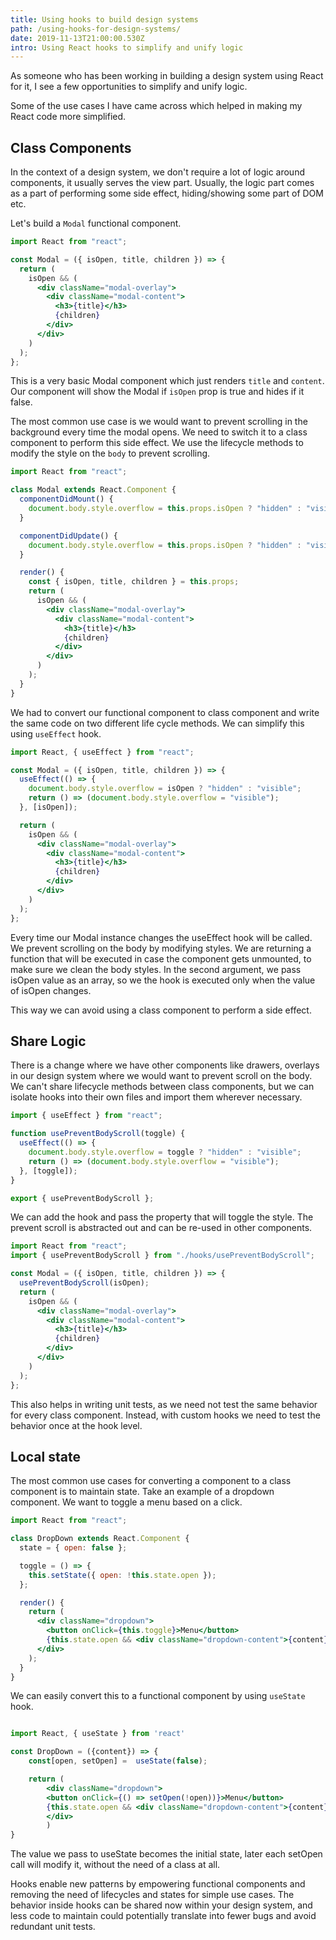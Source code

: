 ```yaml
---
title: Using hooks to build design systems
path: /using-hooks-for-design-systems/
date: 2019-11-13T21:00:00.530Z
intro: Using React hooks to simplify and unify logic
---
```


As someone who has been working in building a design system using React for it, I see a few opportunities to simplify and unify logic.

Some of the use cases I have came across which helped in making my React code more simplified.

## Class Components

In the context of a design system, we don't require a lot of logic around components, it usually serves the view part.
Usually, the logic part comes as a part of performing some side effect, hiding/showing some part of DOM etc.

Let's build a `Modal` functional component.

```jsx
import React from "react";

const Modal = ({ isOpen, title, children }) => {
  return (
    isOpen && (
      <div className="modal-overlay">
        <div className="modal-content">
          <h3>{title}</h3>
          {children}
        </div>
      </div>
    )
  );
};
```

This is a very basic Modal component which just renders `title` and `content`. Our component will show the Modal if `isOpen` prop is true and hides if it false.

The most common use case is we would want to prevent scrolling in the background every time the modal opens. We need to switch it to a class component to perform this side effect. We use the lifecycle methods to modify the style on the `body` to prevent scrolling.

```jsx
import React from "react";

class Modal extends React.Component {
  componentDidMount() {
    document.body.style.overflow = this.props.isOpen ? "hidden" : "visible";
  }

  componentDidUpdate() {
    document.body.style.overflow = this.props.isOpen ? "hidden" : "visible";
  }

  render() {
    const { isOpen, title, children } = this.props;
    return (
      isOpen && (
        <div className="modal-overlay">
          <div className="modal-content">
            <h3>{title}</h3>
            {children}
          </div>
        </div>
      )
    );
  }
}
```

We had to convert our functional component to class component and write the same code on two different life cycle methods. We can simplify this using `useEffect` hook.

```jsx
import React, { useEffect } from "react";

const Modal = ({ isOpen, title, children }) => {
  useEffect(() => {
    document.body.style.overflow = isOpen ? "hidden" : "visible";
    return () => (document.body.style.overflow = "visible");
  }, [isOpen]);

  return (
    isOpen && (
      <div className="modal-overlay">
        <div className="modal-content">
          <h3>{title}</h3>
          {children}
        </div>
      </div>
    )
  );
};
```

Every time our Modal instance changes the useEffect hook will be called. We prevent scrolling on the body by modifying styles. We are returning a function that will be executed in case the component gets unmounted, to make sure we clean the body styles. In the second argument, we pass isOpen value as an array, so we the hook is executed only when the value of isOpen changes.

This way we can avoid using a class component to perform a side effect.

## Share Logic

There is a change where we have other components like drawers, overlays in our design system where we would want to prevent scroll on the body. We can't share lifecycle methods between class components, but we can isolate hooks into their own files and import them wherever necessary.

```jsx
import { useEffect } from "react";

function usePreventBodyScroll(toggle) {
  useEffect(() => {
    document.body.style.overflow = toggle ? "hidden" : "visible";
    return () => (document.body.style.overflow = "visible");
  }, [toggle]);
}

export { usePreventBodyScroll };
```

We can add the hook and pass the property that will toggle the style. The prevent scroll is abstracted out and can be re-used in other components.

```jsx
import React from "react";
import { usePreventBodyScroll } from "./hooks/usePreventBodyScroll";

const Modal = ({ isOpen, title, children }) => {
  usePreventBodyScroll(isOpen);
  return (
    isOpen && (
      <div className="modal-overlay">
        <div className="modal-content">
          <h3>{title}</h3>
          {children}
        </div>
      </div>
    )
  );
};
```

This also helps in writing unit tests, as we need not test the same behavior for every class component. Instead, with custom hooks we need to test the behavior once at the hook level.

## Local state

The most common use cases for converting a component to a class component is to maintain state. Take an example of a dropdown component. We want to toggle a menu based on a click.

```jsx
import React from "react";

class DropDown extends React.Component {
  state = { open: false };

  toggle = () => {
    this.setState({ open: !this.state.open });
  };

  render() {
    return (
      <div className="dropdown">
        <button onClick={this.toggle}>Menu</button>
        {this.state.open && <div className="dropdown-content">{content}</div>}
      </div>
    );
  }
}
```

We can easily convert this to a functional component by using `useState` hook.

```jsx

import React, { useState } from 'react'

const DropDown = ({content}) => {
	const[open, setOpen] =  useState(false);

	return (
		<div className="dropdown">
        <button onClick={() => setOpen(!open))}>Menu</button>
        {this.state.open && <div className="dropdown-content">{content}</div>}
		</div>
		)
}
```

The value we pass to useState becomes the initial state, later each setOpen call will modify it, without the need of a class at all.

Hooks enable new patterns by empowering functional components and removing the need of lifecycles and states for simple use cases. The behavior inside hooks can be shared now within your design system, and less code to maintain could potentially translate into fewer bugs and avoid redundant unit tests.
